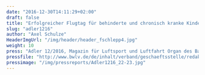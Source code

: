 ```yaml
---
date: "2016-12-30T14:11:29+02:00"
draft: false
title: "Erfolgreicher Flugtag für behinderte und chronisch kranke Kinder"
slug: "adler1216"
author: "Axel Schulze"
HeaderImgUrl: "/img/header/header_fschlepp4.jpg"
weight: 10
press: "Adler 12/2016, Magazin für Luftsport und Luftfahrt Organ des Baden-Württembergischen Luftfahrtverbandes e.V. "
pressfile: "http://www.bwlv.de/de/inhalt/verband/geschaeftsstelle/redaktion-der-adler/magazin-online-lesen/downloads/kategorie/1.html"
pressimage: "/img/pressreports/Adler1216_22-23.jpg"
---
```

